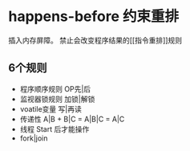 # happens-before 约束重排
插入内存屏障。 禁止会改变程序结果的[[指令重排]]规则

## 6个规则
 - 程序顺序规则 OP先|后
 - 监视器锁规则 加锁|解锁
 - voatile变量 写|再读
 - 传递性 A|B + B|C = A|B|C = A|C
 - 线程 Start 后才能操作
 - fork|join



